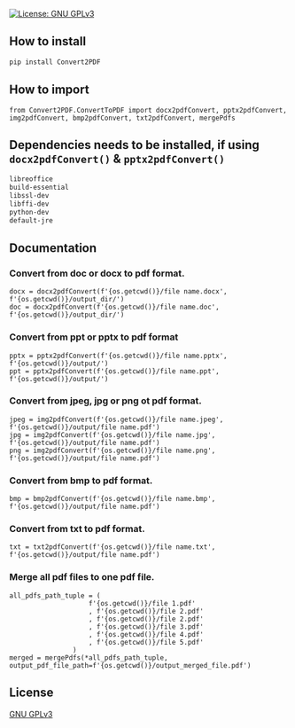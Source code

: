 [![License: GNU GPLv3](https://img.shields.io/badge/License-GPLv3-blue.svg)](https://github.com/ashfaque/Convert2PDF/blob/main/LICENSE)

## How to install
```sh
pip install Convert2PDF
```

## How to import
```python3
from Convert2PDF.ConvertToPDF import docx2pdfConvert, pptx2pdfConvert, img2pdfConvert, bmp2pdfConvert, txt2pdfConvert, mergePdfs
```

## Dependencies needs to be installed, if using `docx2pdfConvert()` & `pptx2pdfConvert()`
```sh
libreoffice
build-essential
libssl-dev
libffi-dev
python-dev
default-jre
```

## Documentation


### Convert from doc or docx to pdf format.
```python3
docx = docx2pdfConvert(f'{os.getcwd()}/file name.docx', f'{os.getcwd()}/output_dir/')
doc = docx2pdfConvert(f'{os.getcwd()}/file name.doc', f'{os.getcwd()}/output_dir/')
```


### Convert from ppt or pptx to pdf format
```python3
pptx = pptx2pdfConvert(f'{os.getcwd()}/file name.pptx', f'{os.getcwd()}/output/')
ppt = pptx2pdfConvert(f'{os.getcwd()}/file name.ppt', f'{os.getcwd()}/output/')
```


### Convert from jpeg, jpg or png ot pdf format.
```python3
jpeg = img2pdfConvert(f'{os.getcwd()}/file name.jpeg', f'{os.getcwd()}/output/file name.pdf')
jpg = img2pdfConvert(f'{os.getcwd()}/file name.jpg', f'{os.getcwd()}/output/file name.pdf')
png = img2pdfConvert(f'{os.getcwd()}/file name.png', f'{os.getcwd()}/output/file name.pdf')
```


### Convert from bmp to pdf format.
```python3
bmp = bmp2pdfConvert(f'{os.getcwd()}/file name.bmp', f'{os.getcwd()}/output/file name.pdf')
```


### Convert from txt to pdf format.
```python3
txt = txt2pdfConvert(f'{os.getcwd()}/file name.txt', f'{os.getcwd()}/output/file name.pdf')
```


### Merge all pdf files to one pdf file.
```python3
all_pdfs_path_tuple = (
                    f'{os.getcwd()}/file 1.pdf'
                    , f'{os.getcwd()}/file 2.pdf'
                    , f'{os.getcwd()}/file 2.pdf'
                    , f'{os.getcwd()}/file 3.pdf'
                    , f'{os.getcwd()}/file 4.pdf'
                    , f'{os.getcwd()}/file 5.pdf'
                )
merged = mergePdfs(*all_pdfs_path_tuple, output_pdf_file_path=f'{os.getcwd()}/output_merged_file.pdf')
```


## License
[GNU GPLv3](LICENSE)
